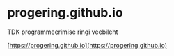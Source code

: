 # progering.github.io
TDK programmeerimise ringi veebileht

[https://progering.github.io](https://progering.github.io)
